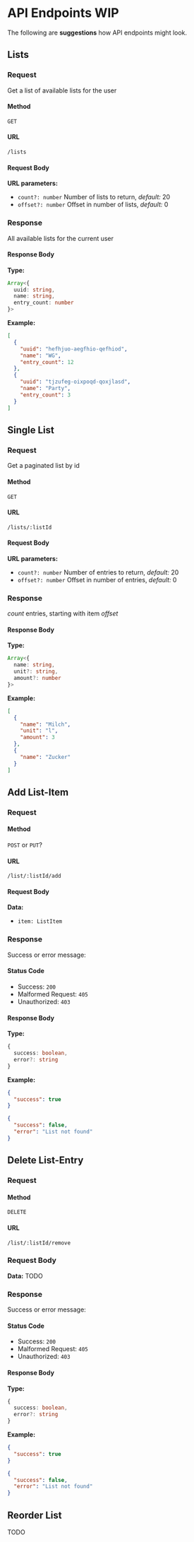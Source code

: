 # API Endpoints WIP

The following are __suggestions__ how API endpoints might look.   

## Lists

### Request
Get a list of available lists for the user

#### Method
`GET`
#### URL
`/lists`
#### Request Body
__URL parameters:__
- `count?: number` Number of lists to return, _default:_ 20
- `offset?: number` Offset in number of lists, _default:_ 0

### Response
All available lists for the current user

#### Response Body
__Type:__
```TypeScript
Array<{
  uuid: string,
  name: string,
  entry_count: number 
}>
```
__Example:__
```json
[
  {
    "uuid": "hefhjuo-aegfhio-qefhiod",
    "name": "WG",
    "entry_count": 12
  },
  {
    "uuid": "tjzufeg-oixpoqd-qoxjlasd",
    "name": "Party",
    "entry_count": 3
  }
]
```

## Single List

### Request
Get a paginated list by id
#### Method
`GET`
#### URL
`/lists/:listId`
#### Request Body
__URL parameters:__
- `count?: number` Number of entries to return, _default:_ 20
- `offset?: number` Offset in number of entries, _default:_ 0

### Response
_count_ entries, starting with item _offset_

#### Response Body
__Type:__
```TypeScript
Array<{
  name: string,
  unit?: string,
  amount?: number
}>
```
__Example:__
```json
[
  {
    "name": "Milch",
    "unit": "l",
    "amount": 3
  },
  {
    "name": "Zucker"
  }
]
```


## Add List-Item
### Request
#### Method
`POST` or `PUT`?
#### URL
`/list/:listId/add`
#### Request Body
__Data:__
- `item: ListItem`

### Response
Success or error message:
#### Status Code
- Success: `200`
- Malformed Request: `405`
- Unauthorized: `403`
#### Response Body
__Type:__
```TypeScript
{
  success: boolean,
  error?: string
}
```
__Example:__
```json
{
  "success": true 
}
```

```json
{
  "success": false,
  "error": "List not found"
}
```


## Delete List-Entry
### Request
#### Method
`DELETE`
#### URL
`/list/:listId/remove`
### Request Body
__Data:__
TODO

### Response
Success or error message:
#### Status Code
- Success: `200`
- Malformed Request: `405`
- Unauthorized: `403`
#### Response Body
__Type:__
```TypeScript
{
  success: boolean,
  error?: string
}
```
__Example:__
```json
{
  "success": true 
}
```

```json
{
  "success": false,
  "error": "List not found"
}
```

## Reorder List
TODO